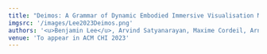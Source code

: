 ```yaml
---
title: "Deimos: A Grammar of Dynamic Embodied Immersive Visualisation Morphs and Transitions"
imgsrc: '/images/Lee2023Deimos.png'
authors: '<u>Benjamin Lee</u>, Arvind Satyanarayan, Maxime Cordeil, Arnaud Prouzeau, Bernhard Jenny, Tim Dwyer'
venue: 'To appear in ACM CHI 2023'
---
```

